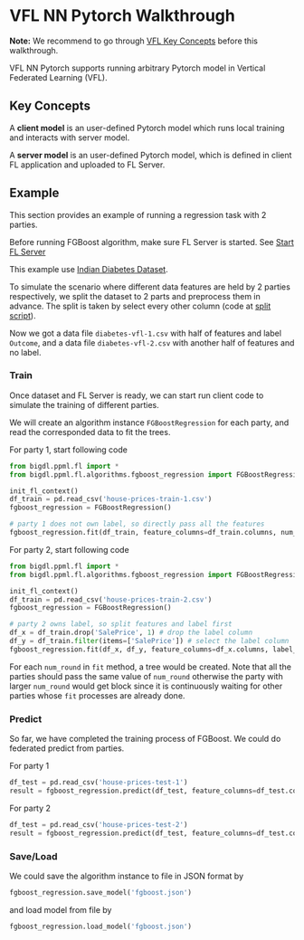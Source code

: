 # VFL NN Pytorch Walkthrough
**Note:** We recommend to go through [VFL Key Concepts]() before this walkthrough.

VFL NN Pytorch supports running arbitrary Pytorch model in Vertical Federated Learning (VFL).


## Key Concepts
A **client model** is an user-defined Pytorch model which runs local training and interacts with server model.

A **server model** is an user-defined Pytorch model, which is defined in client FL application and uploaded to FL Server.


## Example
This section provides an example of running a regression task with 2 parties.

Before running FGBoost algorithm, make sure FL Server is started. See [Start FL Server]()

This example use [Indian Diabetes Dataset]().

To simulate the scenario where different data features are held by 2 parties respectively, we split the dataset to 2 parts and preprocess them in advance. The split is taken by select every other column (code at [split script]()).

Now we got a data file `diabetes-vfl-1.csv` with half of features and label `Outcome`, and a data file `diabetes-vfl-2.csv` with another half of features and no label.

### Train
Once dataset and FL Server is ready, we can start run client code to simulate the training of different parties. 

We will create an algorithm instance `FGBoostRegression` for each party, and read the corresponded data to fit the trees.

For party 1, start following code
```python
from bigdl.ppml.fl import *
from bigdl.ppml.fl.algorithms.fgboost_regression import FGBoostRegression

init_fl_context()
df_train = pd.read_csv('house-prices-train-1.csv')
fgboost_regression = FGBoostRegression()

# party 1 does not own label, so directly pass all the features
fgboost_regression.fit(df_train, feature_columns=df_train.columns, num_round=100)
```
For party 2, start following code
```python
from bigdl.ppml.fl import *
from bigdl.ppml.fl.algorithms.fgboost_regression import FGBoostRegression

init_fl_context()
df_train = pd.read_csv('house-prices-train-2.csv')
fgboost_regression = FGBoostRegression()

# party 2 owns label, so split features and label first
df_x = df_train.drop('SalePrice', 1) # drop the label column
df_y = df_train.filter(items=['SalePrice']) # select the label column
fgboost_regression.fit(df_x, df_y, feature_columns=df_x.columns, label_columns=['SalePrice'], num_round=100)
```
For each `num_round` in `fit` method, a tree would be created. Note that all the parties should pass the same value of `num_round` otherwise the party with larger `num_round` would get block since it is continuously waiting for other parties whose `fit` processes are already done.
### Predict
So far, we have completed the training process of FGBoost. We could do federated predict from parties.

For party 1
```python
df_test = pd.read_csv('house-prices-test-1')
result = fgboost_regression.predict(df_test, feature_columns=df_test.columns)
```
For party 2
```python
df_test = pd.read_csv('house-prices-test-2')
result = fgboost_regression.predict(df_test, feature_columns=df_test.columns)
```

### Save/Load
We could save the algorithm instance to file in JSON format by
```python
fgboost_regression.save_model('fgboost.json')
```
and load model from file by
```python
fgboost_regression.load_model('fgboost.json')
```
